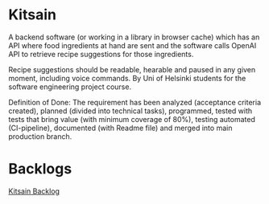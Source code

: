 # Kitsain
A backend software (or working in a library in browser cache) which has an API where food ingredients at hand are sent and the software calls OpenAI API to retrieve recipe suggestions for those ingredients.

Recipe suggestions should be readable, hearable and paused in any given moment, including voice commands.
By Uni of Helsinki students for the software engineering project course. 


Definition of Done:
The requirement has been analyzed (acceptance criteria created), planned (divided into technical tasks), programmed, tested with tests that bring value (with minimum coverage of 80%), testing automated (CI-pipeline), documented (with Readme file) and merged into main production branch.

# Backlogs

[Kitsain Backlog](https://github.com/orgs/ohtuprojektiryhma/projects/1)
